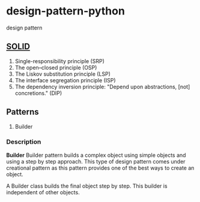 # design-pattern-python
design pattern

## [SOLID](https://github.com/berpress/design-pattern-python/tree/main/SOLID)
1. Single-responsibility principle (SRP) 
2. The open–closed principle (OSP)
3. The Liskov substitution principle (LSP)
4. The interface segregation principle (ISP)
5. The dependency inversion principle: "Depend upon abstractions, [not] concretions." (DIP)


## Patterns
1. Builder


### Description 
**Builder** 
Builder pattern builds a complex object using simple objects and using a step by step approach. This type of design pattern comes under creational pattern as this pattern provides one of the best ways to create an object.

A Builder class builds the final object step by step. This builder is independent of other objects.

